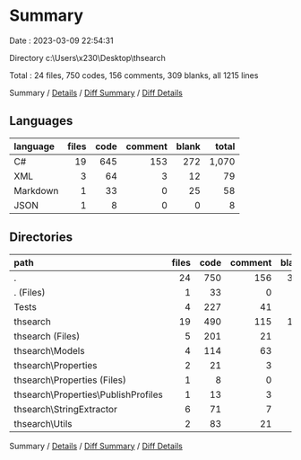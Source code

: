 # Summary

Date : 2023-03-09 22:54:31

Directory c:\\Users\\x230\\Desktop\\thsearch

Total : 24 files,  750 codes, 156 comments, 309 blanks, all 1215 lines

Summary / [Details](details.md) / [Diff Summary](diff.md) / [Diff Details](diff-details.md)

## Languages
| language | files | code | comment | blank | total |
| :--- | ---: | ---: | ---: | ---: | ---: |
| C# | 19 | 645 | 153 | 272 | 1,070 |
| XML | 3 | 64 | 3 | 12 | 79 |
| Markdown | 1 | 33 | 0 | 25 | 58 |
| JSON | 1 | 8 | 0 | 0 | 8 |

## Directories
| path | files | code | comment | blank | total |
| :--- | ---: | ---: | ---: | ---: | ---: |
| . | 24 | 750 | 156 | 309 | 1,215 |
| . (Files) | 1 | 33 | 0 | 25 | 58 |
| Tests | 4 | 227 | 41 | 88 | 356 |
| thsearch | 19 | 490 | 115 | 196 | 801 |
| thsearch (Files) | 5 | 201 | 21 | 69 | 291 |
| thsearch\\Models | 4 | 114 | 63 | 42 | 219 |
| thsearch\\Properties | 2 | 21 | 3 | 0 | 24 |
| thsearch\\Properties (Files) | 1 | 8 | 0 | 0 | 8 |
| thsearch\\Properties\\PublishProfiles | 1 | 13 | 3 | 0 | 16 |
| thsearch\\StringExtractor | 6 | 71 | 7 | 38 | 116 |
| thsearch\\Utils | 2 | 83 | 21 | 47 | 151 |

Summary / [Details](details.md) / [Diff Summary](diff.md) / [Diff Details](diff-details.md)
